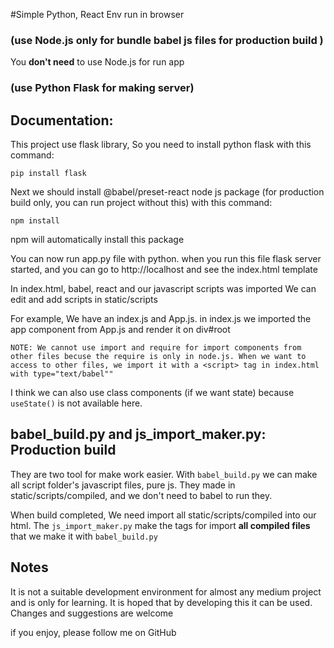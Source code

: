 #Simple Python, React Env run in browser

### (use Node.js only for bundle babel js files for production build )

You **don't need** to use Node.js for run app

### (use Python Flask for making server)

## Documentation:

This project use flask library, So you need to install python flask with this command:

```shell
pip install flask
```

Next we should install @babel/preset-react node js package (for production build only, you can run project without this)
with this command:

```shell
npm install
```

npm will automatically install this package

You can now run app.py file with python. when you run this file flask server started, and you can
go to http://localhost and see the index.html template

In index.html, babel, react and our javascript scripts was imported
We can edit and add scripts in static/scripts

For example, We have an index.js and App.js. in index.js we imported the app component from App.js and render it on
div#root

`NOTE: We cannot use import and require for import components from other files becuse the require is only in node.js.
When we want to access to other files, we import it with a <script> tag in index.html with type="text/babel""`

I think we can also use class components (if we want state) because `useState()` is not available here.

## babel_build.py and js_import_maker.py: Production build

They are two tool for make work easier.
With `babel_build.py` we can make all script folder's javascript files, pure js. They made in static/scripts/compiled,
and we don't need to babel to run they.

When build completed, We need import all static/scripts/compiled into our html.
The `js_import_maker.py` make the tags for import **all compiled files** that we make it with `babel_build.py`

## Notes

It is not a suitable development environment for almost any medium project and is only for learning. It is hoped that by
developing this it can be used. Changes and suggestions are welcome

if you enjoy, please follow me on GitHub